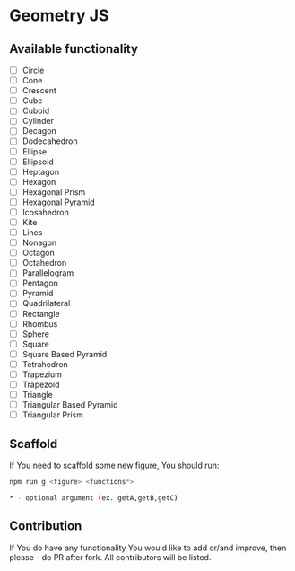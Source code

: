 # Geometry JS

## Available functionality
- [ ] Circle
- [ ] Cone
- [ ] Crescent
- [ ] Cube
- [ ] Cuboid
- [ ] Cylinder
- [ ] Decagon
- [ ] Dodecahedron
- [ ] Ellipse
- [ ] Ellipsoid
- [ ] Heptagon
- [ ] Hexagon
- [ ] Hexagonal Prism
- [ ] Hexagonal Pyramid
- [ ] Icosahedron
- [ ] Kite
- [ ] Lines
- [ ] Nonagon
- [ ] Octagon
- [ ] Octahedron
- [ ] Parallelogram
- [ ] Pentagon
- [ ] Pyramid
- [ ] Quadrilateral
- [ ] Rectangle
- [ ] Rhombus
- [ ] Sphere
- [ ] Square
- [ ] Square Based Pyramid
- [ ] Tetrahedron
- [ ] Trapezium
- [ ] Trapezoid
- [ ] Triangle
- [ ] Triangular Based Pyramid
- [ ] Triangular Prism
   
## Scaffold
If You need to scaffold some new figure, You should run:
```bash
npm run g <figure> <functions*>

* - optional argument (ex. getA,getB,getC)
```
## Contribution
If You do have any functionality You would like to add or/and improve, then please - do PR after fork.
All contributors will be listed.